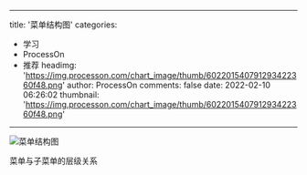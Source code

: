 
---
title: '菜单结构图'
categories: 
 - 学习
 - ProcessOn
 - 推荐
headimg: 'https://img.processon.com/chart_image/thumb/602201540791293422360f48.png'
author: ProcessOn
comments: false
date: 2022-02-10 06:26:02
thumbnail: 'https://img.processon.com/chart_image/thumb/602201540791293422360f48.png'
---

<div>   
<img class="thumb" alt="菜单结构图" src="https://img.processon.com/chart_image/thumb/602201540791293422360f48.png" referrerpolicy="no-referrer">
<p>菜单与子菜单的层级关系</p>  
</div>
            